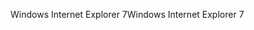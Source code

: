 <span data-ttu-id="00b89-101">Windows Internet Explorer 7</span><span class="sxs-lookup"><span data-stu-id="00b89-101">Windows Internet Explorer 7</span></span>